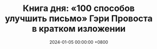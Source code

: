 ---
title: "Книга дня: «100 способов улучшить письмо» Гэри Провоста в кратком изложении"
description: >-
  Откройте для себя силу эффективного письма с книгой «100 способов улучшить письмо» Гэри Провоста. В этом обязательном к прочтению руководстве автор делится множеством практических советов и стратегий для развития писательского мастерства — от освоения правил грамматики до поиска своего уникального голоса.
  Погрузитесь в искусство повествования с помощью ярких образов, живого диалога и захватывающих сюжетных линий.
  Преобразите своё письмо с этой важной коллекцией знаний, подходящей как начинающим, так и опытным авторам. Книга наполнена реальными примерами и продуманными упражнениями, которые помогут поднять ваш уровень мастерства.
  Независимо от того, студент вы, профессионал или просто любитель литературы, «100 способов улучшить письмо» — идеальный спутник на пути к раскрытию вашего полного потенциала как коммуникатора.
date: 2024-01-05 00:00:00 +0800
categories: [Мышление, Конспекты-книг]
tags:
  [
    гэри-провост,
    100-способов-улучшить-письмо,
    советы-по-письму,
    творческое-письмо,
    грамматика,
    расширение-словарного-запаса,
    литературные-приёмы,
    техники-редактирования,
    стиль-письма,
    структура-предложения,
    пунктуация,
    вычитка,
    процесс-письма,
    писательские-упражнения,
    книги-гэри-провоста,
    советы-писателям,
    улучшение-навыков-письма,
    языковые-навыки,
    эффективная-коммуникация,
    мастерство-письма
  ]
image: 
alt: 'Книга дня: «100 способов улучшить письмо» Гэри Провоста в кратком изложении'
fallback:
  -
  # URL резервного изображения
  -
  # URL резервного изображения
---